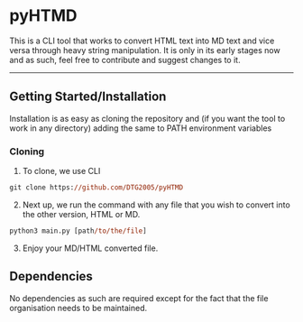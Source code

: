 # pyHTMD

This is a CLI tool that works to convert HTML text into MD text and vice versa through heavy string manipulation. It is only in its early stages now and as such, feel free to contribute and suggest changes to it.

---

## Getting Started/Installation

Installation is as easy as cloning the repository and (if you want the tool to work in any directory) adding the same to PATH environment variables

### Cloning

1. To clone, we use CLI

```ps
git clone https://github.com/DTG2005/pyHTMD
```

2. Next up, we run the command with any file that you wish to convert into the other version, HTML or MD.

```ps
python3 main.py [path/to/the/file]
```

3. Enjoy your MD/HTML converted file.

## Dependencies

No dependencies as such are required except for the fact that the file organisation needs to be maintained.
